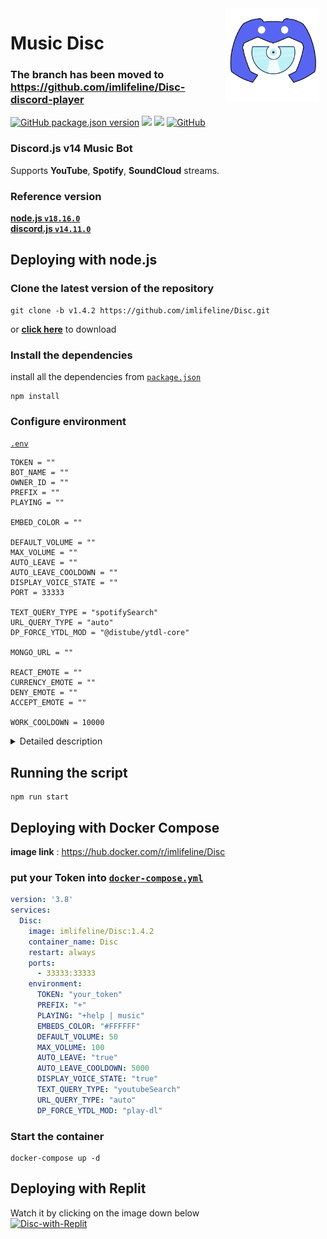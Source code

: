 <img width="150" height="150" align="right" style="float: right; margin: 0 10px 0 0;" alt="music_disc" src="public/imgs/logo2.png">

# Music Disc 
### The branch has been moved to https://github.com/imlifeline/Disc-discord-player

<a href="https://github.com/imlifeline/Disc/releases"><img alt="GitHub package.json version" src="https://img.shields.io/github/package-json/v/imlifeline/Disc?style=for-the-badge"></a> 
<a href="https://discord.js.org/"><img src="https://img.shields.io/badge/Discord.JS-v14-blue?style=for-the-badge&logo=DISCORD" /></a> 
<a href="https://nodejs.org/"><img src="https://img.shields.io/badge/Node.JS->=16.13.0-brightgreen?style=for-the-badge&logo=Node.js"></a> 
<a href="https://github.com/imlifeline/Disc/blob/main/LICENSE"><img alt="GitHub" src="https://img.shields.io/github/license/imlifeline/Disc?style=for-the-badge&color=brightgreen"></a>  

### Discord.js v14 Music Bot  
Supports **YouTube**, **Spotify**, **SoundCloud** streams.


### Reference version  
[**node.js  `v18.16.0`**](https://nodejs.org/en/)  
[**discord.js  `v14.11.0`**](https://www.npmjs.com/package/discord.js)  


## Deploying with node.js

### Clone the latest version of the repository
```
git clone -b v1.4.2 https://github.com/imlifeline/Disc.git
```
or [**click here**](https://github.com/imlifeline/Disc/releases) to download  


### Install the dependencies
install all the dependencies from [`package.json`](./package.json)  
```
npm install
```

### Configure environment
[`.env`](./.env) 
```env
TOKEN = ""
BOT_NAME = ""
OWNER_ID = ""
PREFIX = ""
PLAYING = ""

EMBED_COLOR = ""

DEFAULT_VOLUME = ""
MAX_VOLUME = ""
AUTO_LEAVE = ""
AUTO_LEAVE_COOLDOWN = ""
DISPLAY_VOICE_STATE = ""
PORT = 33333

TEXT_QUERY_TYPE = "spotifySearch"
URL_QUERY_TYPE = "auto"
DP_FORCE_YTDL_MOD = "@distube/ytdl-core"

MONGO_URL = ""

REACT_EMOTE = ""
CURRENCY_EMOTE = ""
DENY_EMOTE = ""
ACCEPT_EMOTE = ""

WORK_COOLDOWN = 10000
```

<details> 
  <summary>Detailed description</summary>

  **`AUTO_LEAVE`** : After the music finished, can choose whether let the bot leave voice channel automatically or not.  
  **`AUTO_LEAVE_COOLDOWN`** : Timer for auto disconnect(ms).  
  **`DISPLAY_VOICE_STATE`** : Show voice channel status updates.   
  </br>
  
  **`TEXT_QUERY_TYPE`** : The default search engine for text search.  
  The following are the available options for **TEXT_QUERY_TYPE**:
    <pre>
      autoSearch, youtubeSearch, spotifySearch, soundcloudSearch, appleMusicSearch
    </pre>

  **`URL_QUERY_TYPE`** : The default search engine for links.  
  The following are the available options for **URL_QUERY_TYPE**:
    <pre>
      auto, youtube, spotifySong soundcloud, appleMusicSong
    </pre>

  **`DP_FORCE_YTDL_MOD`** : Streaming extractor settings. The default streaming library used is **play-dl**.  
  If you want to use another library, you can install one of the following libraries and change the `DP_FORCE_YTDL_MOD` setting.  
    <pre>
      $ npm install ytdl-core
      $ npm install @distube/ytdl-core
    </pre>
</details>


## Running the script 
```
npm run start
```


## Deploying with Docker Compose  
**image link** : https://hub.docker.com/r/imlifeline/Disc  
### put your Token into [`docker-compose.yml`](./docker-compose.yml)
```yml
version: '3.8'
services:
  Disc:
    image: imlifeline/Disc:1.4.2
    container_name: Disc
    restart: always
    ports:
      - 33333:33333
    environment:
      TOKEN: "your_token"
      PREFIX: "+"
      PLAYING: "+help | music"
      EMBEDS_COLOR: "#FFFFFF"
      DEFAULT_VOLUME: 50
      MAX_VOLUME: 100
      AUTO_LEAVE: "true"
      AUTO_LEAVE_COOLDOWN: 5000
      DISPLAY_VOICE_STATE: "true"
      TEXT_QUERY_TYPE: "youtubeSearch"
      URL_QUERY_TYPE: "auto"
      DP_FORCE_YTDL_MOD: "play-dl"
```

### Start the container  
```
docker-compose up -d
```


## Deploying with Replit  
Watch it by clicking on the image down below  
[![Disc-with-Replit](https://img.youtube.com/vi/WH5aSHIebcc/0.jpg)](https://youtu.be/WH5aSHIebcc)  


